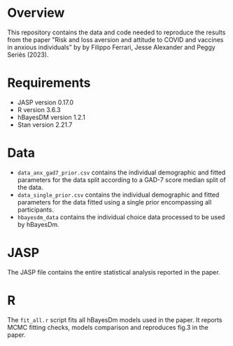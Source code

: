 # Overview
This repository contains the data and code needed to reproduce the results from the paper
"Risk and loss aversion and attitude to COVID and vaccines in anxious individuals" by
by Filippo Ferrari, Jesse Alexander and Peggy Seriès (2023).


# Requirements
- JASP version 0.17.0
- R version 3.6.3
- hBayesDM version 1.2.1
- Stan version 2.21.7


# Data
- `data_anx_gad7_prior.csv` contains the individual demographic and fitted parameters for the data split according to a GAD-7 score median split of the data.
- `data_single_prior.csv` contains the individual demographic and fitted parameters for the data fitted using a single prior encompassing all participants.
- `hbayesdm_data` contains the individual choice data processed to be used by hBayesDm. 


# JASP
The JASP file contains the entire statistical analysis reported in the paper.


# R
The `fit_all.r` script fits all hBayesDm models used in the paper.
It reports MCMC fitting checks, models comparison and reproduces fig.3 in the paper.  

